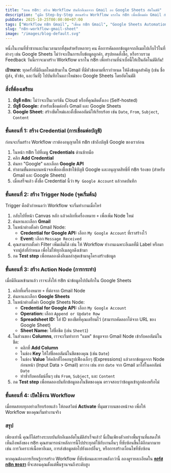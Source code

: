 ```yaml
---
title: "สอน n8n: สร้าง Workflow บันทึกอีเมลจาก Gmail ลง Google Sheets อัตโนมัติ"
description: "คู่มือ Step-by-Step สอนสร้าง Workflow แรกใน n8n เพื่อเชื่อมต่อ Gmail กับ Google Sheets สำหรับบันทึกข้อมูลอีเมลสำคัญโดยอัตโนมัติ ประหยัดเวลาและลดข้อผิดพลาด"
pubDate: 2025-10-25T00:00:00+07:00
tags: ["Workflow n8n Gmail", "เชื่อม n8n Gmail", "Google Sheets Automation", "n8n Tutorial", "สอน n8n"]
slug: "n8n-workflow-gmail-sheet"
image: "/images/blog-default.svg"
---
```


หนึ่งในงานที่ซ้ำซากและกินเวลามากที่สุดสำหรับหลายๆ คน คือการคัดลอกข้อมูลจากอีเมลไปเก็บไว้ในที่ต่างๆ เช่น Google Sheets ไม่ว่าจะเป็นการเก็บข้อมูลลูกค้า, สรุปยอดสั่งซื้อ, หรือรวบรวม Feedback วันนี้เราจะมาสร้าง Workflow แรกใน n8n เพื่อทำงานที่น่าเบื่อนี้ให้เป็นอัตโนมัติกัน!

**เป้าหมาย:** ทุกครั้งที่มีอีเมลใหม่เข้ามาใน Gmail ที่มีหัวข้อตามที่เรากำหนด ให้ดึงข้อมูลสำคัญ (เช่น ชื่อผู้ส่ง, หัวข้อ, และวันที่) ไปบันทึกในแถวใหม่ของ Google Sheets โดยอัตโนมัติ

### สิ่งที่ต้องเตรียม

1.  **บัญชี n8n:** ไม่ว่าจะเป็นเวอร์ชัน Cloud หรือที่คุณติดตั้งเอง (Self-hosted)
2.  **บัญชี Google:** สำหรับเชื่อมต่อทั้ง Gmail และ Google Sheets
3.  **Google Sheet:** สร้างชีตใหม่และตั้งชื่อคอลัมน์ให้เรียบร้อย เช่น `Date`, `From`, `Subject`, `Content`

### ขั้นตอนที่ 1: สร้าง Credential (การเชื่อมต่อบัญชี)

ก่อนจะเริ่มสร้าง Workflow เราต้องอนุญาตให้ n8n เข้าถึงบัญชี Google ของเราก่อน

1.  ในหน้า n8n ไปที่เมนู **Credentials** ด้านซ้ายมือ
2.  คลิก **Add Credential**
3.  ค้นหา "Google" และเลือก **Google API**
4.  ทำตามขั้นตอนบนหน้าจอเพื่อลงชื่อเข้าใช้บัญชี Google และอนุญาตสิทธิ์ที่ n8n ร้องขอ (สำหรับ Gmail และ Google Sheets)
5.  เมื่อเสร็จแล้ว ตั้งชื่อ Credential นี้ว่า `My Google Account` แล้วกดบันทึก

### ขั้นตอนที่ 2: สร้าง Trigger Node (จุดเริ่มต้น)

Trigger คือตัวกำหนดว่า Workflow จะเริ่มทำงานเมื่อไหร่

1.  กลับไปที่หน้า Canvas หลัก แล้วคลิกที่เครื่องหมาย `+` เพื่อเพิ่ม Node ใหม่
2.  ค้นหาและเลือก **Gmail**
3.  ในหน้าต่างตั้งค่า Gmail Node:
    - **Credential for Google API:** เลือก `My Google Account` ที่เราสร้างไว้
    - **Event:** เลือก `Message Received`
4.  คุณสามารถตั้งค่า Filter เพิ่มเติมได้ เช่น ให้ Workflow ทำงานเฉพาะอีเมลที่มี Label หรือมาจากผู้ส่งที่กำหนด เพื่อไม่ให้ทุกอีเมลถูกดึงเข้ามา
5.  กด **Test step** เพื่อทดลองดึงอีเมลล่าสุดเข้ามาดูโครงสร้างข้อมูล

### ขั้นตอนที่ 3: สร้าง Action Node (การกระทำ)

เมื่อมีอีเมลเข้ามาแล้ว เราจะสั่งให้ n8n นำข้อมูลไปบันทึกใน Google Sheets

1.  คลิกที่เครื่องหมาย `+` ที่ต่อจาก Gmail Node
2.  ค้นหาและเลือก **Google Sheets**
3.  ในหน้าต่างตั้งค่า Google Sheets Node:
    - **Credential for Google API:** เลือก `My Google Account`
    - **Operation:** เลือก `Append or Update Row`
    - **Spreadsheet ID:** ใส่ ID ของชีตที่คุณเตรียมไว้ (สามารถคัดลอกได้จาก URL ของ Google Sheet)
    - **Sheet Name:** ใส่ชื่อชีต (เช่น `Sheet1`)
4.  ในส่วนของ **Columns**, เราจะเริ่มทำการ "แมพ" ข้อมูลจาก Gmail Node เข้ากับคอลัมน์ในชีต:
    - คลิกที่ **Add Column**
    - ในช่อง **Key** ให้ใส่ชื่อคอลัมน์ในชีตของคุณ (เช่น `Date`)
    - ในช่อง **Value** ให้คลิกที่ไอคอนรูปเฟืองเล็กๆ (Expressions) แล้วลากข้อมูลจาก Node ก่อนหน้า (Input Data > Gmail) มาวาง เช่น ลาก `date` จาก Gmail มาใส่ในคอลัมน์ `Date`
    - ทำซ้ำกับคอลัมน์อื่นๆ เช่น `From`, `Subject`, และ `Content`
5.  กด **Test step** เพื่อทดลองบันทึกข้อมูลลงในชีตของคุณ ตรวจสอบว่าข้อมูลเข้าถูกต้องหรือไม่

### ขั้นตอนที่ 4: เปิดใช้งาน Workflow

เมื่อทดสอบทุกอย่างเรียบร้อยแล้ว ให้กดสวิตช์ **Activate** ที่มุมขวาบนของหน้าจอ เพื่อให้ Workflow ของคุณเริ่มทำงานจริง

### สรุป

เพียงเท่านี้ คุณก็ได้สร้างระบบบันทึกอีเมลอัตโนมัติสำเร็จแล้ว! นี่เป็นเพียงตัวอย่างพื้นฐานที่แสดงให้เห็นถึงพลังของ n8n คุณสามารถนำหลักการนี้ไปประยุกต์ใช้กับงานอื่นๆ ที่ซับซ้อนขึ้นได้อีกมากมาย เช่น การวิเคราะห์เนื้อหาอีเมล, การส่งข้อมูลต่อไปยังแอปอื่นๆ, หรือการสร้างเงื่อนไขที่ซับซ้อน

หากคุณต้องการเรียนรู้การสร้าง Workflow ที่ซับซ้อนและทรงพลังกว่านี้ ลองดูรายละเอียดใน **[คอร์ส n8n ของเรา](https://www.aiunlockinnovations.com/n8n-course)** ที่จะสอนคุณตั้งแต่พื้นฐานจนถึงระดับสูง
